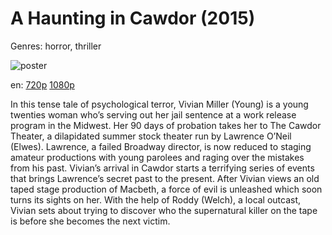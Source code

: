 # A Haunting in Cawdor (2015)

Genres: horror, thriller

![poster](http://image.tmdb.org/t/p/w500/repoOFslbLCxA1gO36i9hQt1LPg.jpg)

en:
  [720p](magnet:?xt=urn:btih:23F8D53F3BCAEE5FFD9AA5021B8E35D2855E142E&tr=udp://glotorrents.pw:6969/announce&tr=udp://tracker.opentrackr.org:1337/announce&tr=udp://torrent.gresille.org:80/announce&tr=udp://tracker.openbittorrent.com:80&tr=udp://tracker.coppersurfer.tk:6969&tr=udp://tracker.leechers-paradise.org:6969&tr=udp://p4p.arenabg.ch:1337&tr=udp://tracker.internetwarriors.net:1337)
  [1080p](magnet:?xt=urn:btih:F9BD64B20417DD61B1977BEBCD5B4FC45441A7B3&tr=udp://glotorrents.pw:6969/announce&tr=udp://tracker.opentrackr.org:1337/announce&tr=udp://torrent.gresille.org:80/announce&tr=udp://tracker.openbittorrent.com:80&tr=udp://tracker.coppersurfer.tk:6969&tr=udp://tracker.leechers-paradise.org:6969&tr=udp://p4p.arenabg.ch:1337&tr=udp://tracker.internetwarriors.net:1337)
  


In this tense tale of psychological terror, Vivian Miller (Young) is a young twenties woman who’s serving out her jail sentence at a work release program in the Midwest. Her 90 days of probation takes her to The Cawdor Theater, a dilapidated summer stock theater run by Lawrence O’Neil (Elwes). Lawrence, a failed Broadway director, is now reduced to staging amateur productions with young parolees and raging over the mistakes from his past. Vivian’s arrival in Cawdor starts a terrifying series of events that brings Lawrence’s secret past to the present.  After Vivian views an old taped stage production of Macbeth, a force of evil is unleashed which soon turns its sights on her. With the help of Roddy (Welch), a local outcast, Vivian sets about trying to discover who the supernatural killer on the tape is before she becomes the next victim.